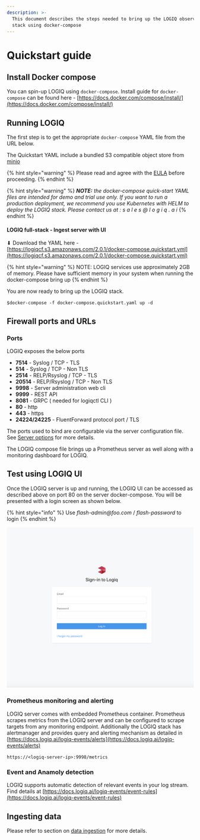 ```yaml
---
description: >-
  This document describes the steps needed to bring up the LOGIQ observability
  stack using docker-compose
---
```


# Quickstart guide

## Install Docker compose

You can spin-up LOGIQ using `docker-compose`. Install guide for `docker-compose` can be found here - [https://docs.docker.com/compose/install/](https://docs.docker.com/compose/install/)

## Running LOGIQ

The first step is to get the appropriate `docker-compose` YAML file from the URL below.

The Quickstart YAML include a bundled S3 compatible object store from [minio](https://min.io)

{% hint style="warning" %}
Please read and agree with the [EULA](https://docs.logiq.ai/eula/eula) before proceeding. 
{% endhint %}

{% hint style="warning" %}
_**NOTE:** the docker-compose quick-start YAML files are intended for demo and trial use only. If you want to run a production deployment, we recommend you use Kubernetes with HELM to deploy the LOGIQ stack. Please contact us at : s a l e s @ l o g i q . a i_
{% endhint %}

#### LOGIQ full-stack - Ingest server with UI

⬇ Download the YAML here - [https://logiqcf.s3.amazonaws.com/2.0.1/docker-compose.quickstart.yml](https://logiqcf.s3.amazonaws.com/2.0.1/docker-compose.quickstart.yml)

{% hint style="warning" %}
NOTE: LOGIQ services use approximately 2GB of memory. Please have sufficient memory in your system when running the docker-compose bring up
{% endhint %}

You are now ready to bring up the LOGIQ stack.

```text
$docker-compose -f docker-compose.quickstart.yaml up -d
```

## Firewall ports and URLs

### Ports

LOGIQ exposes the below ports

* **7514** - Syslog / TCP - TLS
* **514** - Syslog / TCP - Non TLS
* **2514** - RELP/Rsyslog / TCP - TLS
* **20514** - RELP/Rsyslog / TCP - Non TLS
* **9998** - Server administration web cli
* **9999** - REST API
* **8081** - GRPC \( needed for logiqctl CLI \)
* **80** - http
* **443** - https
* **24224/24225** - FluentForward protocol port / TLS

The ports used to bind are configurable via the server configuration file. See [Server options](../logiq-log-ingest-server-configuration/server-options.md) for more details.

The LOGIQ compose file brings up a Prometheus server as well along with a monitoring dashboard for LOGIQ.

## Test using LOGIQ UI

Once the LOGIQ server is up and running, the LOGIQ UI can be accessed as described above on port 80 on the server docker-compose. You will be presented with a login screen as shown below.

{% hint style="info" %}
Use _flash-admin@foo.com_ / _flash-password_ to login
{% endhint %}

![](../.gitbook/assets/screen-shot-2020-01-19-at-2.14.21-pm.png)

### Prometheus monitoring and alerting

LOGIQ server comes with embedded Prometheus container. Prometheus scrapes metrics from the LOGIQ server and can be configured to scrape targets from any monitoring endpoint. Additionally the LOGIQ stack has alertmanager and provides query and alerting mechanism as detailed in [https://docs.logiq.ai/logiq-events/alerts](https://docs.logiq.ai/logiq-events/alerts)

```text
https://<logiq-server-ip>:9998/metrics
```

### Event and Anamoly detection

LOGIQ supports automatic detection of relevant events in your log stream. Find details at [https://docs.logiq.ai/logiq-events/event-rules](https://docs.logiq.ai/logiq-events/event-rules)

## Ingesting data

Please refer to section on [data ingestion](agentless.md) for more details.


